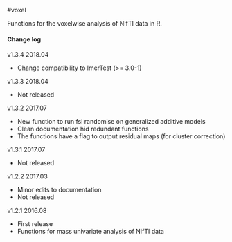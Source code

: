 #voxel

Functions for the voxelwise analysis of NIfTI data in R.

#### Change log

v1.3.4 2018.04

* Change compatibility to lmerTest (>= 3.0-1)

v1.3.3 2018.04

* Not released

v1.3.2 2017.07

* New function to run fsl randomise on generalized additive models
* Clean documentation hid redundant functions
* The functions have a flag to output residual maps (for cluster correction)

v1.3.1 2017.07

* Not released

v1.2.2 2017.03

* Minor edits to documentation
* Not released

v1.2.1 2016.08

* First release
* Functions for mass univariate analysis of NIfTI data
